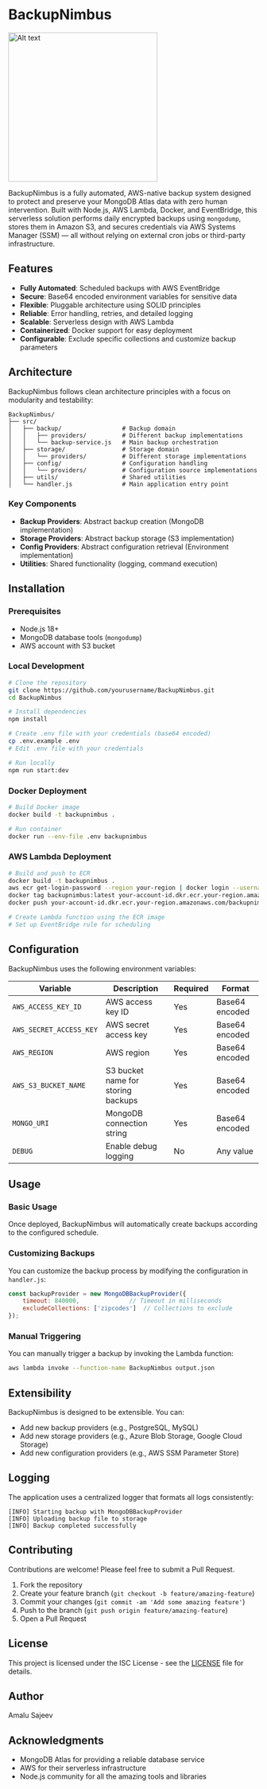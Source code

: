 ﻿# BackupNimbus

<img src="https://github.com/user-attachments/assets/10d9e940-3933-4781-acee-81181e1995f6" alt="Alt text" width="300" height="300"/>

BackupNimbus is a fully automated, AWS-native backup system designed to protect and preserve your MongoDB Atlas data with zero human intervention. Built with Node.js, AWS Lambda, Docker, and EventBridge, this serverless solution performs daily encrypted backups using `mongodump`, stores them in Amazon S3, and secures credentials via AWS Systems Manager (SSM) — all without relying on external cron jobs or third-party infrastructure.


## Features

- **Fully Automated**: Scheduled backups with AWS EventBridge  
- **Secure**: Base64 encoded environment variables for sensitive data  
- **Flexible**: Pluggable architecture using SOLID principles  
- **Reliable**: Error handling, retries, and detailed logging  
- **Scalable**: Serverless design with AWS Lambda  
- **Containerized**: Docker support for easy deployment  
- **Configurable**: Exclude specific collections and customize backup parameters  

## Architecture

BackupNimbus follows clean architecture principles with a focus on modularity and testability:

```
BackupNimbus/
├── src/
│   ├── backup/                 # Backup domain
│   │   ├── providers/          # Different backup implementations
│   │   └── backup-service.js   # Main backup orchestration
│   ├── storage/                # Storage domain
│   │   └── providers/          # Different storage implementations
│   ├── config/                 # Configuration handling
│   │   └── providers/          # Configuration source implementations
│   ├── utils/                  # Shared utilities
│   └── handler.js              # Main application entry point
```

### Key Components

- **Backup Providers**: Abstract backup creation (MongoDB implementation)  
- **Storage Providers**: Abstract backup storage (S3 implementation)  
- **Config Providers**: Abstract configuration retrieval (Environment implementation)  
- **Utilities**: Shared functionality (logging, command execution)  

## Installation

### Prerequisites

- Node.js 18+  
- MongoDB database tools (`mongodump`)  
- AWS account with S3 bucket  

### Local Development

```bash
# Clone the repository
git clone https://github.com/yourusername/BackupNimbus.git
cd BackupNimbus

# Install dependencies
npm install

# Create .env file with your credentials (base64 encoded)
cp .env.example .env
# Edit .env file with your credentials

# Run locally
npm run start:dev
```

### Docker Deployment

```bash
# Build Docker image
docker build -t backupnimbus .

# Run container
docker run --env-file .env backupnimbus
```

### AWS Lambda Deployment

```bash
# Build and push to ECR
docker build -t backupnimbus .
aws ecr get-login-password --region your-region | docker login --username AWS --password-stdin your-account-id.dkr.ecr.your-region.amazonaws.com
docker tag backupnimbus:latest your-account-id.dkr.ecr.your-region.amazonaws.com/backupnimbus:latest
docker push your-account-id.dkr.ecr.your-region.amazonaws.com/backupnimbus:latest

# Create Lambda function using the ECR image
# Set up EventBridge rule for scheduling
```

## Configuration

BackupNimbus uses the following environment variables:

| Variable               | Description                              | Required | Format          |
|------------------------|------------------------------------------|----------|-----------------|
| `AWS_ACCESS_KEY_ID`    | AWS access key ID                       | Yes      | Base64 encoded  |
| `AWS_SECRET_ACCESS_KEY`| AWS secret access key                   | Yes      | Base64 encoded  |
| `AWS_REGION`           | AWS region                              | Yes      | Base64 encoded  |
| `AWS_S3_BUCKET_NAME`   | S3 bucket name for storing backups      | Yes      | Base64 encoded  |
| `MONGO_URI`            | MongoDB connection string               | Yes      | Base64 encoded  |
| `DEBUG`                | Enable debug logging                    | No       | Any value       |

## Usage

### Basic Usage

Once deployed, BackupNimbus will automatically create backups according to the configured schedule.

### Customizing Backups

You can customize the backup process by modifying the configuration in `handler.js`:

```javascript
const backupProvider = new MongoDBBackupProvider({
    timeout: 840000,              // Timeout in milliseconds
    excludeCollections: ['zipcodes']  // Collections to exclude
});
```

### Manual Triggering

You can manually trigger a backup by invoking the Lambda function:

```bash
aws lambda invoke --function-name BackupNimbus output.json
```

## Extensibility

BackupNimbus is designed to be extensible. You can:

- Add new backup providers (e.g., PostgreSQL, MySQL)  
- Add new storage providers (e.g., Azure Blob Storage, Google Cloud Storage)  
- Add new configuration providers (e.g., AWS SSM Parameter Store)  

## Logging

The application uses a centralized logger that formats all logs consistently:

```
[INFO] Starting backup with MongoDBBackupProvider
[INFO] Uploading backup file to storage
[INFO] Backup completed successfully
```

## Contributing

Contributions are welcome! Please feel free to submit a Pull Request.

1. Fork the repository  
2. Create your feature branch (`git checkout -b feature/amazing-feature`)  
3. Commit your changes (`git commit -am 'Add some amazing feature'`)  
4. Push to the branch (`git push origin feature/amazing-feature`)  
5. Open a Pull Request  

## License

This project is licensed under the ISC License - see the [LICENSE](LICENSE) file for details.

## Author

Amalu Sajeev

## Acknowledgments

- MongoDB Atlas for providing a reliable database service  
- AWS for their serverless infrastructure  
- Node.js community for all the amazing tools and libraries  
